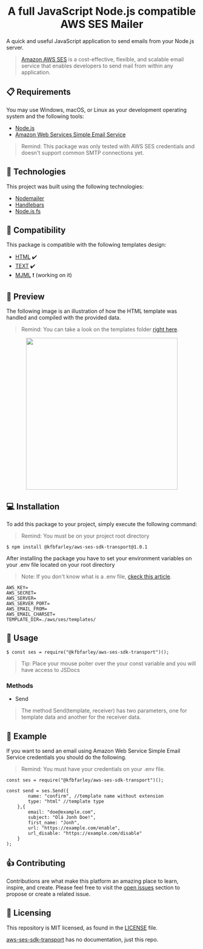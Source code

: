 <h1 align="center">
      <br>A full JavaScript Node.js compatible AWS SES Mailer
  <br/>
</h1>

A quick and useful JavaScript application to send emails from your Node.js server.

> [Amazon AWS SES](https://aws.amazon.com/ses/) is a cost-effective, flexible, and scalable email service that enables developers to send mail from within any application.

## 📋 Requirements

You may use Windows, macOS, or Linux as your development operating system and the following tools:

-  [Node.js](https://nodejs.org/en/download/)
-  [Amazon Web Services Simple Email Service](https://aws.amazon.com/ses/)

> Remind: This package was only tested with AWS SES credentials and doesn't support common SMTP connections yet.

## 🚀 Technologies

This project was built using the following technologies:

-  [Nodemailer](https://nodemailer.com/about/)
-  [Handlebars](https://handlebarsjs.com/)
-  [Node.js fs](https://nodejs.org/api/fs.html)

## 🏁 Compatibility

This package is compatible with the following templates design:

-  [HTML](https://nodejs.org/en/download/) ✔️
-  [TEXT](https://nodejs.org/en/download/) ✔️
-  [MJML](https://nodejs.org/en/download/) ❗ (working on it)

## 🔎 Preview

The following image is an illustration of how the HTML template was handled and compiled with the provided data.
> Remind: You can take a look on the templates folder [right here](https://github.com/kfbfarley/aws-ses-sdk-transport/tree/master/aws/ses/templates).

<p align="center">
  <img src="https://s3-eu-west-1.amazonaws.com/kfbfarley.com/confirm-email.png" width="400">
</p>

## 💻 Installation

To add this package to your project, simply execute the following command:

> Remind: You must be on your project root directory

```
$ npm install @kfbfarley/aws-ses-sdk-transport@1.0.1
```

After installing the package you have to set your environment variables on your .env file located on your root directory

> Note: If you don't know what is a .env file, [ckeck this article](https://www.twilio.com/blog/working-with-environment-variables-in-node-js-html).

```
AWS_KEY=
AWS_SECRET=
AWS_SERVER=
AWS_SERVER_PORT=
AWS_EMAIL_FROM=
AWS_EMAIL_CHARSET=
TEMPLATE_DIR=./aws/ses/templates/
```

## 🔎 Usage

```
$ const ses = require("@kfbfarley/aws-ses-sdk-transport")();
```

> Tip: Place your mouse poiter over the your const variable and you will have access to JSDocs

### Methods
* Send
> The method Send(template, receiver) has two parameters, one for template data and another for the receiver data.

## 📏 Example

If you want to send an email using Amazon Web Service Simple Email Service credentials you should do the following.

> Remind: You must have your credentials on your .env file.


```
const ses = require("@kfbfarley/aws-ses-sdk-transport")();

const send = ses.Send({
        name: "confirm", //template name without extension
        type: "html" //template type
    },{
        email: "doe@example.com",
        subject: "Olá Jonh Doe!",
        first_name: "Jonh",
        url: "https://example.com/enable",
        url_disable: "https://example.com/disable"
    }
);
```

## 👍 Contributing

Contributions are what make this platform an amazing place to learn, inspire, and create. Please feel free to visit the [open issues](https://github.com/kfbfarley/aws-ses-sdk-transport/issues) section to propose or create a related issue.

## 📄 Licensing

This repository is MIT licensed, as found in the [LICENSE][l] file.

[aws-ses-sdk-transport](https://github.com/kfbfarley/aws-ses-sdk-transport) has no documentation, just this repo.

[l]: https://github.com/kfbfarley/aws-ses-sdk-transport/blob/master/LICENSE